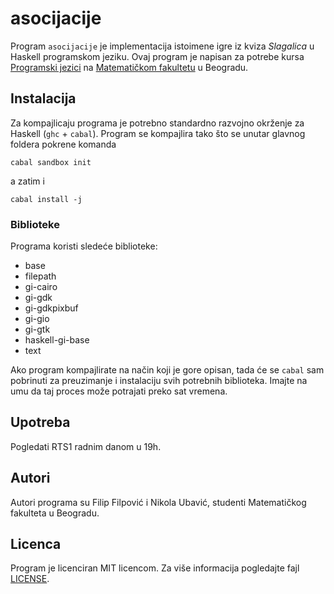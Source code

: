 # asocijacije

Program `asocijacije` je implementacija istoimene igre iz kviza *Slagalica* u Haskell programskom jeziku. Ovaj program je napisan za potrebe kursa [Programski jezici](http://www.programskijezici.matf.bg.ac.rs/) na [Matematičkom fakultetu](http://www.matf.bg.ac.rs/) u Beogradu.

## Instalacija

Za kompajlicaju programa je potrebno standardno razvojno okrženje za Haskell (`ghc` + `cabal`). Program se kompajlira tako što se unutar glavnog foldera pokrene komanda

```
cabal sandbox init
```

a zatim i 

```
cabal install -j
```

### Biblioteke

Programa koristi sledeće biblioteke:

+ base     
+ filepath
+ gi-cairo
+ gi-gdk
+ gi-gdkpixbuf
+ gi-gio
+ gi-gtk
+ haskell-gi-base
+ text 

Ako program kompajlirate na način koji je gore opisan, tada će se `cabal` sam pobrinuti za preuzimanje i instalaciju svih potrebnih biblioteka. Imajte na umu da taj proces može potrajati preko sat vremena. 

## Upotreba

Pogledati RTS1 radnim danom u 19h.

## Autori

Autori programa su Filip Filpović i Nikola Ubavić, studenti Matematičkog fakulteta u Beogradu.

## Licenca

Program je licenciran MIT licencom. Za više informacija pogledajte fajl [LICENSE](LICENSE).
